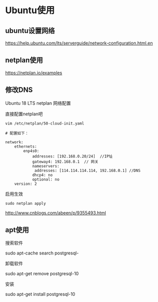 # Ubuntu使用

## ubuntu设置网络

https://help.ubuntu.com/lts/serverguide/network-configuration.html.en

## netplan使用

https://netplan.io/examples

## 修改DNS

Ubuntu 18 LTS netplan 网络配置

直接配置netplan吧

```Shell
vim /etc/netplan/50-cloud-init.yaml 

# 配置如下：

network:
    ethernets:
        enp4s0:
            addresses: [192.168.0.20/24]  //IP址
            gateway4: 192.168.0.1  // 网关
            nameservers:
             addresses: [114.114.114.114, 192.168.0.1] //DNS
            dhcp4: no
            optional: no
    version: 2
```

启用生效

```Shell
sudo netplan apply
```

http://www.cnblogs.com/abeen/p/9355493.html

## apt使用

搜索软件

sudo apt-cache search postgresql-

卸载软件

sudo apt-get remove postgresql-10

安装

sudo apt-get install postgresql-10

